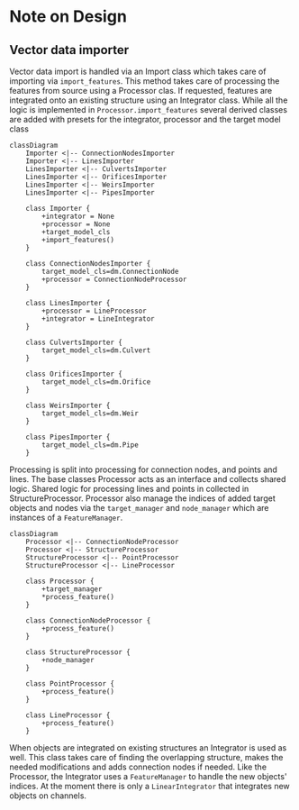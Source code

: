 # Note on Design

## Vector data importer

Vector data import is handled via an Import class which takes care of importing via `import_features`. This method takes care of processing the features from source using a Processor clas. If requested, features are integrated onto an existing structure using an Integrator class. While all the logic is implemented in `Processor.import_features` several derived classes are added with presets for the integrator, processor and the target model class

```mermaid
classDiagram
    Importer <|-- ConnectionNodesImporter
    Importer <|-- LinesImporter
    LinesImporter <|-- CulvertsImporter
    LinesImporter <|-- OrificesImporter
    LinesImporter <|-- WeirsImporter
    LinesImporter <|-- PipesImporter

    class Importer {
        +integrator = None
        +processor = None
        +target_model_cls
        +import_features()
    }

    class ConnectionNodesImporter {
        target_model_cls=dm.ConnectionNode
        +processor = ConnectionNodeProcessor
    }

    class LinesImporter {
        +processor = LineProcessor
        +integrator = LineIntegrator
    }

    class CulvertsImporter {
        target_model_cls=dm.Culvert
    }

    class OrificesImporter {
        target_model_cls=dm.Orifice
    }
    
    class WeirsImporter {
        target_model_cls=dm.Weir
    }
    
    class PipesImporter {
        target_model_cls=dm.Pipe
    }    

```

Processing is split into processing for connection nodes, and points and lines. The base classes Processor acts as an interface and collects shared logic. Shared logic for processing lines and points in collected in StructureProcessor. Processor also manage the indices of added target objects and nodes via the `target_manager` and `node_manager` which are instances of a `FeatureManager`.  

```mermaid
classDiagram
    Processor <|-- ConnectionNodeProcessor
    Processor <|-- StructureProcessor
    StructureProcessor <|-- PointProcessor
    StructureProcessor <|-- LineProcessor

    class Processor {
        +target_manager
        *process_feature()
    }

    class ConnectionNodeProcessor {
        +process_feature()
    }

    class StructureProcessor {
        +node_manager
    }

    class PointProcessor {
        +process_feature()
    }

    class LineProcessor {
        +process_feature()
    }
```

When objects are integrated on existing structures an Integrator is used as well. This class takes care of finding the overlapping structure, makes the needed modifications and adds connection nodes if needed. Like the Processor, the Integrator uses a `FeatureManager` to handle the new objects' indices. At the moment there is only a `LinearIntegrator` that integrates new objects on channels. 
